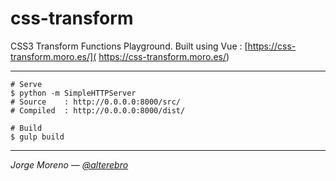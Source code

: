 # css-transform

CSS3 Transform Functions Playground. Built using Vue : [https://css-transform.moro.es/](
https://css-transform.moro.es/)

---

```
# Serve
$ python -m SimpleHTTPServer
# Source    : http://0.0.0.0:8000/src/
# Compiled  : http://0.0.0.0:8000/dist/

# Build
$ gulp build
```

---

*Jorge Moreno &mdash; [@alterebro](https://twitter.com/alterebro)*
